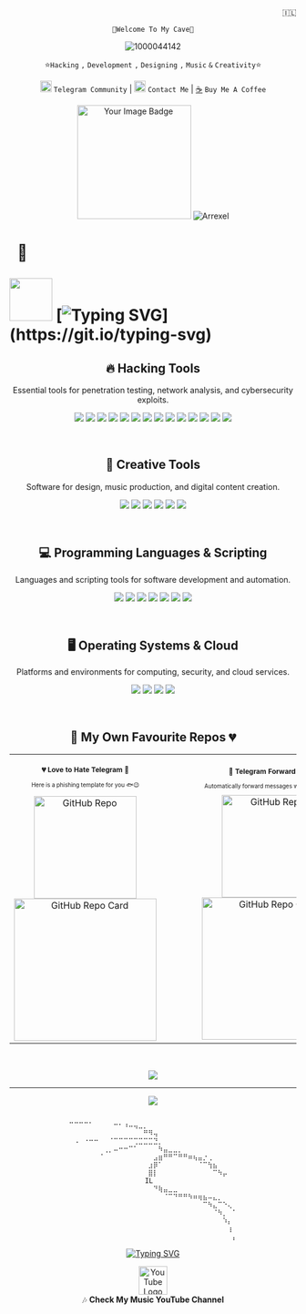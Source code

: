 <div align="right">
  <p>🇮🇱</p>
</div>
<div align="center">
  <p><code>🦇Welcome To My Cave🦇</code></p>
</div>

<div align="center">
 
![1000044142](https://github.com/user-attachments/assets/f47e1f24-e9a7-429a-9abe-af61c0e53f43)

⭐️```Hacking``` ```,``` ```Development``` ```,``` ```Designing``` ```,``` ```Music``` ```&``` ```Creativity```⭐️

<a href="https://t.me/israelihack" target="_blank"><img src="https://github.com/user-attachments/assets/a3ce419d-8199-4dfb-93f3-18055b20bf11" alt="Telegram Channel" style="width: 20px; height: 20px;"></a> ```Telegram Community```  | <a href="https://t.me/Blacknnja" target="_blank"><img src="https://github.com/user-attachments/assets/a3ce419d-8199-4dfb-93f3-18055b20bf11" alt="Telegram Channel" style="width: 20px; height: 20px;"></a> ```Contact Me``` | [☕️](https://www.paypal.com/ncp/payment/UBJJZZQJVBY5Q) ```Buy Me A Coffee```

<img src="https://tryhackme-badges.s3.amazonaws.com/MostW4nted.png" alt="Your Image Badge" width=200/>    ![Arrexel](https://www.hackthebox.eu/badge/image/1212648)
<h1>                               
<div align="left">
  
‎ ‎ ‎👑 ‎ ‎  ‎ ‎ ‎ ‎ ‎ ‎ ‎ ‎ ‎ ‎ ‎ ‎ ‎ ‎ ‎ ‎ ‎ ‎ ‎ ‎ ‎ ‎ ‎ ‎ ‎ ‎ ‎ ‎ ‎ ‎ ‎ ‎ ‎ ‎ ‎ ‎ ‎ ‎ ‎ 

<img src="https://github.com/user-attachments/assets/a964e94b-1b23-4642-8ff3-569d78d38388" width="75" />    ‎ ‎ ‎ ‎ ‎ ‎ ‎  [![Typing SVG](https://ghrmt.vercel.app?font=Fira+Code&weight=800&pause=1000&color=F7F7F7&random=false&width=435&lines=Meowhack!)](https://git.io/typing-svg) ‎ ‎ ‎ ‎ ‎ ‎ ‎ ‎ 
</h1>
<h2>🔥 Hacking Tools</h2>
<p>Essential tools for penetration testing, network analysis, and cybersecurity exploits.</p>
<p>
  <img src="https://img.shields.io/badge/Metasploit-%231f487c.svg?style=for-the-badge&logo=metasploit&logoColor=white">
  <img src="https://img.shields.io/badge/Nmap-%23006AFF.svg?style=for-the-badge&logo=nmap&logoColor=white">
  <img src="https://img.shields.io/badge/Burp_Suite-%23FF8800.svg?style=for-the-badge&logo=burpsuite&logoColor=white">
  <img src="https://img.shields.io/badge/Wireshark-%23167AFC.svg?style=for-the-badge&logo=wireshark&logoColor=white">
  <img src="https://img.shields.io/badge/Hydra-%23A80000.svg?style=for-the-badge&logo=hydra&logoColor=white">
  <img src="https://img.shields.io/badge/John_The_Ripper-%23000000.svg?style=for-the-badge&logo=johntheripper&logoColor=white">
  <img src="https://img.shields.io/badge/SQLmap-%23B50000.svg?style=for-the-badge&logo=sqlmap&logoColor=white">
  <img src="https://img.shields.io/badge/Aircrack_ng-%23CCCCCC.svg?style=for-the-badge&logo=aircrack-ng&logoColor=black">
  <img src="https://img.shields.io/badge/Hashcat-%23FBB034.svg?style=for-the-badge&logo=hashcat&logoColor=white">
  <img src="https://img.shields.io/badge/tcpdump-%23FFD700.svg?style=for-the-badge&logo=linux&logoColor=black">
  <img src="https://img.shields.io/badge/YARA-%2300B5B5.svg?style=for-the-badge&logo=yara&logoColor=white">
  <img src="https://img.shields.io/badge/ffuf-%23F05A28.svg?style=for-the-badge&logo=ffuf&logoColor=white">
  <img src="https://img.shields.io/badge/CyberChef-%2303A6A4.svg?style=for-the-badge&logo=cyberchef&logoColor=white">
  <img src="https://img.shields.io/badge/Shodan.io-%23E96B1C.svg?style=for-the-badge&logo=shodan&logoColor=white">
</p>

&nbsp;&nbsp;&nbsp;&nbsp;&nbsp;&nbsp;&nbsp;&nbsp;&nbsp;&nbsp;&nbsp;&nbsp;&nbsp;&nbsp;&nbsp;&nbsp;&nbsp;&nbsp;&nbsp;&nbsp;&nbsp;&nbsp;&nbsp;&nbsp;

<h2>🎨 Creative Tools</h2>
<p>Software for design, music production, and digital content creation.</p>
<p>
  <img src="https://img.shields.io/badge/Figma-%23F24E1E.svg?style=for-the-badge&logo=figma&logoColor=white">
  <img src="https://img.shields.io/badge/Adobe-%23FF0000.svg?style=for-the-badge&logo=adobe&logoColor=white">
  <img src="https://img.shields.io/badge/FL_Studio-%23FFA500.svg?style=for-the-badge&logo=flstudio&logoColor=white">
  <img src="https://img.shields.io/badge/Adobe_Photoshop-%23007AFF.svg?style=for-the-badge&logo=adobephotoshop&logoColor=white">
  <img src="https://img.shields.io/badge/Stability_Matrix-%23000000.svg?style=for-the-badge&logo=matrix&logoColor=white">
  <img src="https://img.shields.io/badge/Stable_Diffusion-%2300B5B5.svg?style=for-the-badge&logo=stable-diffusion&logoColor=white">
</p>

&nbsp;&nbsp;&nbsp;&nbsp;&nbsp;&nbsp;&nbsp;&nbsp;&nbsp;&nbsp;&nbsp;&nbsp;&nbsp;&nbsp;&nbsp;&nbsp;&nbsp;&nbsp;&nbsp;&nbsp;&nbsp;&nbsp;&nbsp;&nbsp;

<h2>💻 Programming Languages & Scripting</h2>
<p>Languages and scripting tools for software development and automation.</p>
<p>
  <img src="https://img.shields.io/badge/Python-3670A0?style=for-the-badge&logo=python&logoColor=ffdd54">
  <img src="https://img.shields.io/badge/Java-%23ED8B00.svg?style=for-the-badge&logo=openjdk&logoColor=white">
  <img src="https://img.shields.io/badge/JavaScript-%23323330.svg?style=for-the-badge&logo=javascript&logoColor=%23F7DF1E">
  <img src="https://img.shields.io/badge/PHP-%23777BB4.svg?style=for-the-badge&logo=php&logoColor=white">
  <img src="https://img.shields.io/badge/Bash_Script-%23121011.svg?style=for-the-badge&logo=gnu-bash&logoColor=white">
  <img src="https://img.shields.io/badge/PowerShell-%235391FE.svg?style=for-the-badge&logo=powershell&logoColor=white">
  <img src="https://img.shields.io/badge/Markdown-%23000000.svg?style=for-the-badge&logo=markdown&logoColor=white">
</p>

&nbsp;&nbsp;&nbsp;&nbsp;&nbsp;&nbsp;&nbsp;&nbsp;&nbsp;&nbsp;&nbsp;&nbsp;&nbsp;&nbsp;&nbsp;&nbsp;&nbsp;&nbsp;&nbsp;&nbsp;&nbsp;&nbsp;&nbsp;&nbsp;

<h2>🖥 Operating Systems & Cloud</h2>
<p>Platforms and environments for computing, security, and cloud services.</p>
<p>
  <img src="https://img.shields.io/badge/Kali_Linux-%230078D6.svg?style=for-the-badge&logo=kalilinux&logoColor=white">
  <img src="https://img.shields.io/badge/Android-%23039BE5.svg?style=for-the-badge&logo=android&logoColor=white">
  <img src="https://img.shields.io/badge/AWS-%23FF9900.svg?style=for-the-badge&logo=amazon-aws&logoColor=white">
  <img src="https://img.shields.io/badge/Windows-%230078D6.svg?style=for-the-badge&logo=windows&logoColor=white">
</p>


‎</div>

<div align=center>

<h2>🔗 My Own Favourite Repos 💔</h2>

<table style="border-collapse: collapse; border: none;">
  <tr>
    <!-- First Repo: Telegram Phishing Bot -->
    <td align="center" style="border: none; padding-right: 40px;">
      <h3 style="font-size: 12px;">💔 Love to Hate Telegram 📱</h3>
      <p style="font-size: 10px;">Here is a phishing template for you 🐟😉</p>
      <a href="https://github.com/BlackNnja/Telegram-Phishing-Bot">
        <img src="https://img.shields.io/badge/GitHub-Telegram--Phishing--Bot-blue?style=for-the-badge&logo=github" alt="GitHub Repo" width="180">
      </a>
      <br/>
      <a href="https://github.com/BlackNnja/Telegram-Phishing-Bot">
        <img src="https://github-readme-stats.vercel.app/api/pin/?username=BlackNnja&repo=Telegram-Phishing-Bot&theme=dark" alt="GitHub Repo Card" width="250">
      </a>
    </td>
    <td align="center" style="border: none; padding-left: 40px;">
      <h3 style="font-size: 12px;">📩 Telegram Forward Script</h3>
      <p style="font-size: 10px;">Automatically forward messages with this script 🔄📨</p>
      <a href="https://github.com/BlackNnja/Telegram-Forward-Script">
        <img src="https://img.shields.io/badge/GitHub-Telegram--Forward--Script-blue?style=for-the-badge&logo=github" alt="GitHub Repo" width="180">
      </a>
      <br/>
      <a href="https://github.com/BlackNnja/Telegram-Forward-Script">
        <img src="https://github-readme-stats.vercel.app/api/pin/?username=BlackNnja&repo=Telegram-Forward-Script&theme=dark" alt="GitHub Repo Card" width="250">
      </a>
    </td>
  </tr>
</table>

&nbsp;&nbsp;&nbsp;&nbsp;&nbsp;&nbsp;&nbsp;&nbsp;&nbsp;&nbsp;&nbsp;&nbsp;&nbsp;&nbsp;&nbsp;&nbsp;&nbsp;&nbsp;&nbsp;&nbsp;&nbsp;&nbsp;&nbsp;&nbsp;

![](https://github-readme-stats.vercel.app/api/top-langs/?username=BlackNNJA&theme=shadow_green&hide_border=false&include_all_commits=true&count_private=false&layout=compact&width=100)  

---  

[![](https://visitcount.itsvg.in/api?id=BlackNNJA&icon=0&color=0)](https://visitcount.itsvg.in)
<div align=center>


```

⠉⠉⠉⠉⠁⠀⠀⠀⠀⠒⠂⠰⠤⢤⣀⡀⠀⠀⠀⠀⠀⠀⠀⠀⠀⠀⠀⠀⠀⠀⠀⠀⠀⠀
⠀⠀⠀⠀⠀⠀⠀⠀⠀⠀⠀⠀⠀⠀⠀⠛⠻⢤⠀⠀⠀⠀⠀⠀⠀⠀⠀⠀⠀⠀⠀⠀⠀⠀
⠀⠠⠀⠐⠒⠒⠀⠀⠈⠉⠉⠉⠉⢉⣉⣉⣉⣙⡀⠀⠀⠀⠀⠀⠀⠀⠀⠀⠀⠀⠀⠀⠀⠀
⠀⠀⠀⠀⠀⠀⠀⢀⡀⠤⠒⠒⠉⠁⠀⠀⠀⠀⠳⣤⣀⣀⡀⠀⠀⠀⠀⠀⠀⠀⠀⠀⠀⠀
⠀⠀⠀⠀⠀⠀⠈⠀⠀⠀⠀⠀⠀⠀⠀⠀⠀⣠⣶⠛⠛⠉⠛⠛⠶⢦⣤⡐⢀⠀⠀⠀⠀⠀
⠀⠀⠀⠀⠀⠀⠀⠀⠀⠀⠀⠀⠀⠀⠀⠀⣰⡿⠁⠀⠀⠀⠀⠀⠀⠀⠈⠉⢳⣦⠀⠀⠀⠀
⠀⠀⠀⠀⠀⠀⠀⠀⠀⠀⠀⠀⠀⠀⠀⠀⣿⡇⠀⠀⠀⠀⠀⠀⠀⠀⠀⠀⠀⠉⠳⡤⠀⠀
⠀⠀⠀⠀⠀⠀⠀⠀⠀⠀⠀⠀⠀⠀⠀⠀           IL⠀⠀⠀⠀⠀⠀⠀⠀⠀⠀⠀⠀⠀⠀⠀⠀             
⠀⠀⠀⠀⠀⠀⠀⠀⠀⠀⠀⠀⠀⠀⠀⠀⠀⠙⢷⣤⣀⣀⠀⠀⠀⠀⠀⠀⠀⠀⠀⠀⠀⠀
⠀⠀⠀⠀⠀⠀⠀⠀⠀⠀⠀⠀⠀⠀⠀⠀⠀⠀⠀⠈⠉⠙⠛⠛⠳⠶⢶⣦⠤⣄⡀⠀⠀⠀
⠀⠀⠀⠀⠀⠀⠀⠀⠀⠀⠀⠀⠀⠀⠀⠀⠀⠀⠀⠀⠀⠀⠀⠀⠀⠀⠀⠉⠳⣄⠉⠑⢄⠀
⠀⠀⠀⠀⠀⠀⠀⠀⠀⠀⠀⠀⠀⠀⠀⠀⠀⠀⠀⠀⠀⠀⠀⠀⠀⠀⠀⠀⠀⠈⠳⡀⠀⠁
⠀⠀⠀⠀⠀⠀⠀⠀⠀⠀⠀⠀⠀⠀⠀⠀⠀⠀⠀⠀⠀⠀⠀⠀⠀⠀⠀⠀⠀⠀⠀⠱⡄⠀
⠀⠀⠀⠀⠀⠀⠀⠀⠀⠀⠀⠀⠀⠀⠀⠀⠀⠀⠀⠀⠀⠀⠀⠀⠀⠀⠀⠀⠀⠀⠀⠀⢰⠀
⠀⠀⠀⠀⠀⠀⠀⠀⠀⠀⠀⠀⠀⠀⠀⠀⠀⠀⠀⠀⠀⠀⠀⠀⠀⠀⠀⠀⠀⠀⠀⠀⠀⡄

 ```


<a href="https://git.io/typing-svg"><img src="https://ghrmt.vercel.app?font=Fira+Code&weight=800&pause=1000&color=F7F7F7&random=false&width=435&lines=Armed+With+Kali+Linux" alt="Typing SVG" /></a>
</div>

<p align="center">
  <a href="https://www.youtube.com/watch?v=3MogV4QhpF8&ab_channel=KosmicKebab">
    <img src="https://upload.wikimedia.org/wikipedia/commons/4/42/YouTube_icon_%282013-2017%29.png" alt="YouTube Logo" width="50" height="50"/>
  </a>
  <br>
  🎶 <strong>Check My Music YouTube Channel</strong>
</p>
